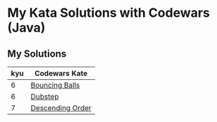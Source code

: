 # My Kata Solutions with Codewars (Java)





## My Solutions


| kyu | Codewars Kate |
| --- | --- |
| 6 | [Bouncing Balls](https://www.codewars.com/kata/bouncing-balls/java) |
| 6 | [Dubstep](https://www.codewars.com/kata/dubstep/java) |
| 7 | [Descending Order](https://www.codewars.com/kata/descending-order/java) |





